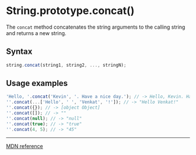 # String.prototype.concat()

The `concat` method concatenates the string arguments to the calling string and returns a new string.

## Syntax

```js
string.concat(string1, string2, ..., stringN);
```

## Usage examples

```js
'Hello, '.concat('Kevin', '. Have a nice day.'); // -> Hello, Kevin. Have a nice day.
''.concat(...['Hello', ' ', 'Venkat', '!']); // -> "Hello Venkat!"
''.concat({}); // -> [object Object]
''.concat([]); // -> ""
''.concat(null); // -> "null"
''.concat(true); // -> "true"
''.concat(4, 5); // -> "45"
```

---

[MDN reference](https://developer.mozilla.org/en-US/docs/Web/JavaScript/Reference/Global_Objects/String/concat)

